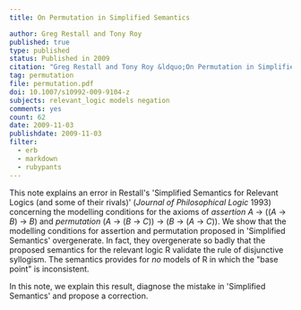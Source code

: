 ```yaml
---
title: On Permutation in Simplified Semantics

author: Greg Restall and Tony Roy
published: true
type: published
status: Published in 2009
citation: "Greg Restall and Tony Roy &ldquo;On Permutation in Simplified Semantics,&rdquo; <em>Journal of Philosophical Logic</em>, 38:3 (2009) 333&ndash;341."
tag: permutation
file: permutation.pdf
doi: 10.1007/s10992-009-9104-z
subjects: relevant_logic models negation
comments: yes
count: 62
date: 2009-11-03
publishdate: 2009-11-03
filter:
  - erb
  - markdown
  - rubypants
---
```

This note explains an error in Restall's 'Simplified Semantics for Relevant Logics (and some of their rivals)' (<em>Journal of Philosophical Logic</em> 1993) concerning the modelling conditions for the axioms of <em>assertion</em> <em>A</em> &rarr; ((<em>A</em> &rarr; <em>B</em>) &rarr; <em>B</em>)  and <em>permutation</em> (<em>A</em> &rarr; (<em>B</em> &rarr; <em>C</em>)) &rarr; (<em>B</em> &rarr; (<em>A</em> &rarr; <em>C</em>)).  We show that the modelling conditions for assertion and permutation proposed in 'Simplified Semantics' overgenerate. In fact, they overgenerate so badly that the proposed semantics for the relevant logic R validate the rule of disjunctive syllogism.  The semantics provides for <em>no</em> models of R in which the "base point" is inconsistent.

In this note, we explain this result, diagnose the mistake in 'Simplified Semantics' and propose a correction.
